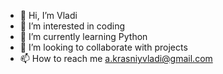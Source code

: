 - 👋 Hi, I’m Vladi
- 👀 I’m interested in coding
- 🌱 I’m currently learning Python
- 💞️ I’m looking to collaborate with projects
- 📫 How to reach me a.krasniyvladi@gmail.com

<!---
S8ojak/S8ojak is a ✨ special ✨ repository because its `README.md` (this file) appears on your GitHub profile.
You can click the Preview link to take a look at your changes.
--->
